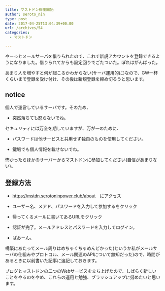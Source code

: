 ```yaml
---
title: マストドン稼働開始
author: seroto_nin
type: post
date: 2017-04-25T13:04:39+00:00
url: /archives/54
categories:
  - マストドン

---
```

やーっとメールサーバを借りられたので、これで新規アカウントを登録できるようになりました。借りられてからも設定回りでごたついた。ぽれはがんばった。

あまり人を増やすと何が起こるかわからない(サーバ運用的に)なので、GW一杯くらいまで登録を受け付け、その後は新規登録を締め切ろうと思います。

<!--more-->

## notice

個人で運営しているサーバです。そのため、

- 突然落ちても怒らないでね。

セキュリティには万全を期していますが、万が一のために、

- パスワードは他サービスと共用せず独自のものを使用してください。

- 鍵垢でも個人情報を載せないでね。

怖かったらほかのサーバーからマストドンに参加してください(自信があまりない)。

## 登録方法

- <https://mstdn.serotoninpower.club/about>　にアクセス

- ユーザー名、メアド、パスワードを入力して参加するをクリック

- 帰ってくるメールに書いてあるURLをクリック

- 認証が完了。メールアドレスとパスワードを入力してログイン。

- ぱおーん。

構築にあたってメール周りはめちゃくちゃめんどかった(というか私がメールサーバの仕組みやプロトコル、メール関連のAPIについて無知だった)ので、時間があるときに以前書いた記事に追記しておきます。

ブログとマストドンの二つのWebサービスを立ち上げたので、しばらく新しいことをやるのをやめ、これらの運用と勉強、ブラッシュアップに努めたいと思います。
